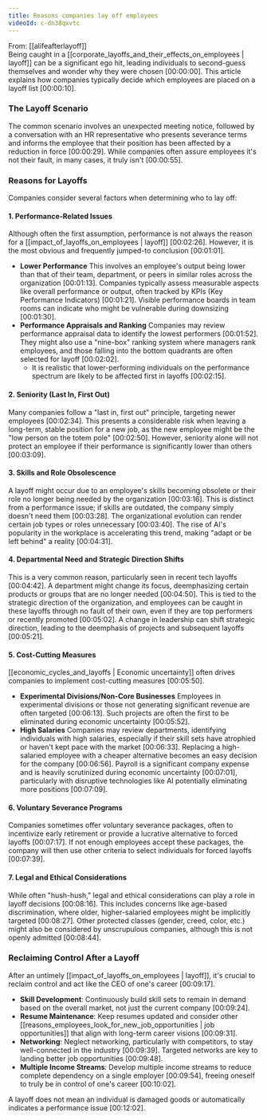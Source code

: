 ```yaml
---
title: Reasons companies lay off employees
videoId: c-dn38qxvtc
---
```


From: [[alifeafterlayoff]] <br/> 
Being caught in a [[corporate_layoffs_and_their_effects_on_employees | layoff]] can be a significant ego hit, leading individuals to second-guess themselves and wonder why they were chosen <a class="yt-timestamp" data-t="00:00:00">[00:00:00]</a>. This article explains how companies typically decide which employees are placed on a layoff list <a class="yt-timestamp" data-t="00:00:10">[00:00:10]</a>.

### The Layoff Scenario
The common scenario involves an unexpected meeting notice, followed by a conversation with an HR representative who presents severance terms and informs the employee that their position has been affected by a reduction in force <a class="yt-timestamp" data-t="00:00:29">[00:00:29]</a>. While companies often assure employees it's not their fault, in many cases, it truly isn't <a class="yt-timestamp" data-t="00:00:55">[00:00:55]</a>.

### Reasons for Layoffs

Companies consider several factors when determining who to lay off:

#### 1. Performance-Related Issues
Although often the first assumption, performance is not always the reason for a [[impact_of_layoffs_on_employees | layoff]] <a class="yt-timestamp" data-t="00:02:26">[00:02:26]</a>. However, it is the most obvious and frequently jumped-to conclusion <a class="yt-timestamp" data-t="00:01:01">[00:01:01]</a>.
*   **Lower Performance** This involves an employee's output being lower than that of their team, department, or peers in similar roles across the organization <a class="yt-timestamp" data-t="00:01:13">[00:01:13]</a>. Companies typically assess measurable aspects like overall performance or output, often tracked by KPIs (Key Performance Indicators) <a class="yt-timestamp" data-t="00:01:21">[00:01:21]</a>. Visible performance boards in team rooms can indicate who might be vulnerable during downsizing <a class="yt-timestamp" data-t="00:01:30">[00:01:30]</a>.
*   **Performance Appraisals and Ranking** Companies may review performance appraisal data to identify the lowest performers <a class="yt-timestamp" data-t="00:01:52">[00:01:52]</a>. They might also use a "nine-box" ranking system where managers rank employees, and those falling into the bottom quadrants are often selected for layoff <a class="yt-timestamp" data-t="00:02:02">[00:02:02]</a>.
    *   It is realistic that lower-performing individuals on the performance spectrum are likely to be affected first in layoffs <a class="yt-timestamp" data-t="00:02:15">[00:02:15]</a>.

#### 2. Seniority (Last In, First Out)
Many companies follow a "last in, first out" principle, targeting newer employees <a class="yt-timestamp" data-t="00:02:34">[00:02:34]</a>. This presents a considerable risk when leaving a long-term, stable position for a new job, as the new employee might be the "low person on the totem pole" <a class="yt-timestamp" data-t="00:02:50">[00:02:50]</a>. However, seniority alone will not protect an employee if their performance is significantly lower than others <a class="yt-timestamp" data-t="00:03:09">[00:03:09]</a>.

#### 3. Skills and Role Obsolescence
A layoff might occur due to an employee's skills becoming obsolete or their role no longer being needed by the organization <a class="yt-timestamp" data-t="00:03:16">[00:03:16]</a>. This is distinct from a performance issue; if skills are outdated, the company simply doesn't need them <a class="yt-timestamp" data-t="00:03:28">[00:03:28]</a>. The organizational evolution can render certain job types or roles unnecessary <a class="yt-timestamp" data-t="00:03:40">[00:03:40]</a>. The rise of AI's popularity in the workplace is accelerating this trend, making "adapt or be left behind" a reality <a class="yt-timestamp" data-t="00:04:31">[00:04:31]</a>.

#### 4. Departmental Need and Strategic Direction Shifts
This is a very common reason, particularly seen in recent tech layoffs <a class="yt-timestamp" data-t="00:04:42">[00:04:42]</a>. A department might change its focus, deemphasizing certain products or groups that are no longer needed <a class="yt-timestamp" data-t="00:04:50">[00:04:50]</a>. This is tied to the strategic direction of the organization, and employees can be caught in these layoffs through no fault of their own, even if they are top performers or recently promoted <a class="yt-timestamp" data-t="00:05:02">[00:05:02]</a>. A change in leadership can shift strategic direction, leading to the deemphasis of projects and subsequent layoffs <a class="yt-timestamp" data-t="00:05:21">[00:05:21]</a>.

#### 5. Cost-Cutting Measures
[[economic_cycles_and_layoffs | Economic uncertainty]] often drives companies to implement cost-cutting measures <a class="yt-timestamp" data-t="00:05:50">[00:05:50]</a>.
*   **Experimental Divisions/Non-Core Businesses** Employees in experimental divisions or those not generating significant revenue are often targeted <a class="yt-timestamp" data-t="00:06:13">[00:06:13]</a>. Such projects are often the first to be eliminated during economic uncertainty <a class="yt-timestamp" data-t="00:05:52">[00:05:52]</a>.
*   **High Salaries** Companies may review departments, identifying individuals with high salaries, especially if their skill sets have atrophied or haven't kept pace with the market <a class="yt-timestamp" data-t="00:06:33">[00:06:33]</a>. Replacing a high-salaried employee with a cheaper alternative becomes an easy decision for the company <a class="yt-timestamp" data-t="00:06:56">[00:06:56]</a>. Payroll is a significant company expense and is heavily scrutinized during economic uncertainty <a class="yt-timestamp" data-t="00:07:01">[00:07:01]</a>, particularly with disruptive technologies like AI potentially eliminating more positions <a class="yt-timestamp" data-t="00:07:09">[00:07:09]</a>.

#### 6. Voluntary Severance Programs
Companies sometimes offer voluntary severance packages, often to incentivize early retirement or provide a lucrative alternative to forced layoffs <a class="yt-timestamp" data-t="00:07:17">[00:07:17]</a>. If not enough employees accept these packages, the company will then use other criteria to select individuals for forced layoffs <a class="yt-timestamp" data-t="00:07:39">[00:07:39]</a>.

#### 7. Legal and Ethical Considerations
While often "hush-hush," legal and ethical considerations can play a role in layoff decisions <a class="yt-timestamp" data-t="00:08:16">[00:08:16]</a>. This includes concerns like age-based discrimination, where older, higher-salaried employees might be implicitly targeted <a class="yt-timestamp" data-t="00:08:27">[00:08:27]</a>. Other protected classes (gender, creed, color, etc.) might also be considered by unscrupulous companies, although this is not openly admitted <a class="yt-timestamp" data-t="00:08:44">[00:08:44]</a>.

### Reclaiming Control After a Layoff
After an untimely [[impact_of_layoffs_on_employees | layoff]], it's crucial to reclaim control and act like the CEO of one's career <a class="yt-timestamp" data-t="00:09:17">[00:09:17]</a>.
*   **Skill Development**: Continuously build skill sets to remain in demand based on the overall market, not just the current company <a class="yt-timestamp" data-t="00:09:24">[00:09:24]</a>.
*   **Resume Maintenance**: Keep resumes updated and consider other [[reasons_employees_look_for_new_job_opportunities | job opportunities]] that align with long-term career visions <a class="yt-timestamp" data-t="00:09:31">[00:09:31]</a>.
*   **Networking**: Neglect networking, particularly with competitors, to stay well-connected in the industry <a class="yt-timestamp" data-t="00:09:39">[00:09:39]</a>. Targeted networks are key to landing better job opportunities <a class="yt-timestamp" data-t="00:09:48">[00:09:48]</a>.
*   **Multiple Income Streams**: Develop multiple income streams to reduce complete dependency on a single employer <a class="yt-timestamp" data-t="00:09:54">[00:09:54]</a>, freeing oneself to truly be in control of one's career <a class="yt-timestamp" data-t="00:10:02">[00:10:02]</a>.

A layoff does not mean an individual is damaged goods or automatically indicates a performance issue <a class="yt-timestamp" data-t="00:12:02">[00:12:02]</a>.